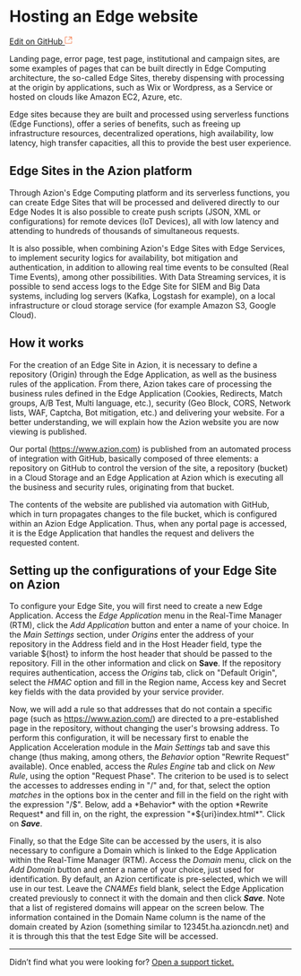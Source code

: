 # Hosting an Edge **website**

[Edit on GitHub <svg width="14" height="14" xmlns="http://www.w3.org/2000/svg"><g fill="none" stroke="#F3652B"><path d="M4.81.71H.672v11.43H12.1V8.001" stroke-width=".8"/><path d="M6.87.786h5.155V5.94M6.31 6.5L12.026.786"/></g></svg>](https://github.com/aziontech/docs_en/edit/master/use-cases/hosting-edge-website/index.md)

Landing page, error page, test page, institutional and campaign sites, are some examples of pages that can be built directly in Edge Computing architecture, the so-called Edge Sites, thereby dispensing with processing at the origin by applications, such as Wix or Wordpress, as a Service or hosted on clouds like Amazon EC2, Azure, etc. 

Edge sites because they are built and processed using serverless functions (Edge Functions), offer a series of benefits, such as freeing up infrastructure resources, decentralized operations, high availability, low latency, high transfer capacities, all this to provide the best user experience.

## Edge Sites in the Azion platform

Through Azion's Edge Computing platform and its serverless functions, you can create Edge Sites that will be processed and delivered directly to our Edge Nodes It is also possible to create push scripts (JSON, XML or configurations) for remote devices (IoT Devices), all with low latency and attending to hundreds of thousands of simultaneous requests.

It is also possible, when combining Azion's Edge Sites with Edge Services, to implement security logics for availability, bot mitigation and authentication, in addition to allowing real time events to be consulted (Real Time Events), among other possibilities. With Data Streaming services, it is possible to send access logs to the Edge Site for SIEM and Big Data systems, including log servers (Kafka, Logstash for example), on a local infrastructure or cloud storage service (for example Amazon S3, Google Cloud).

## How it works

For the creation of an Edge Site in Azion, it is necessary to define a repository (Origin) through the Edge Application, as well as the business rules of the application. From there, Azion takes care of processing the business rules defined in the Edge Application (Cookies, Redirects, Match groups, A/B Test, Multi language, etc.), security (Geo Block, CORS, Network lists, WAF, Captcha, Bot mitigation, etc.) and delivering your website. For a better understanding, we will explain how the Azion website you are now viewing is published.

Our portal (https://www.azion.com) is published from an automated process of integration with GitHub, basically composed of three elements: a repository on GitHub to control the version of the site, a repository (bucket) in a Cloud Storage and an Edge Application at Azion which is executing all the business and security rules, originating from that bucket.

The contents of the website are published via automation with GitHub, which in turn propagates changes to the file bucket, which is configured within an Azion Edge Application. Thus, when any portal page is accessed, it is the Edge Application that handles the request and delivers the requested content.

## Setting up the configurations of your Edge Site on Azion

To configure your Edge Site, you will first need to create a new Edge Application. Access the *Edge Application* menu in the Real-Time Manager (RTM), click the *Add Application* button and enter a name of your choice. In the *Main Settings* section, under *Origins* enter the address of your repository in the Address field and in the Host Header field, type the variable ${host} to inform the host header that should be passed to the repository. Fill in the other information and click on **Save**. If the repository requires authentication, access the *Origins* tab, click on "Default Origin", select the *HMAC* option and fill in the Region name, Access key and Secret key fields with the data provided by your service provider.

Now, we will add a rule so that addresses that do not contain a specific page (such as https://www.azion.com/) are directed to a pre-established page in the repository, without changing the user's browsing address. To perform this configuration, it will be necessary first to enable the Application Acceleration module in the *Main Settings* tab and save this change (thus making, among others, the *Behavior* option "Rewrite Request” available). Once enabled, access the *Rules Engine* tab and click on *New Rule*, using the option "Request Phase". The criterion to be used is to select the accesses to addresses ending in "/" and, for that, select the option *matches* in the options box in the center and fill in the field on the right with the expression "\/$". Below, add a *Behavior* with the option *Rewrite Request* and fill in, on the right, the expression "*${uri}index.html*". Click on ***Save***. 

Finally, so that the Edge Site can be accessed by the users, it is also necessary to configure a Domain which is linked to the Edge Application within the Real-Time Manager (RTM). Access the *Domain* menu, click on the *Add Domain* button and enter a name of your choice, just used for identification. By default, an Azion certificate is pre-selected, which we will use in our test. Leave the *CNAMEs* field blank, select the Edge Application created previously to connect it with the domain and then click ***Save***. Note that a list of registered domains will appear on the screen below. The information contained in the Domain Name column is the name of the domain created by Azion (something similar to 12345t.ha.azioncdn.net) and it is through this that the test Edge Site will be accessed.

---

Didn’t find what you were looking for? [Open a support ticket.](https://tickets.azion.com/)
